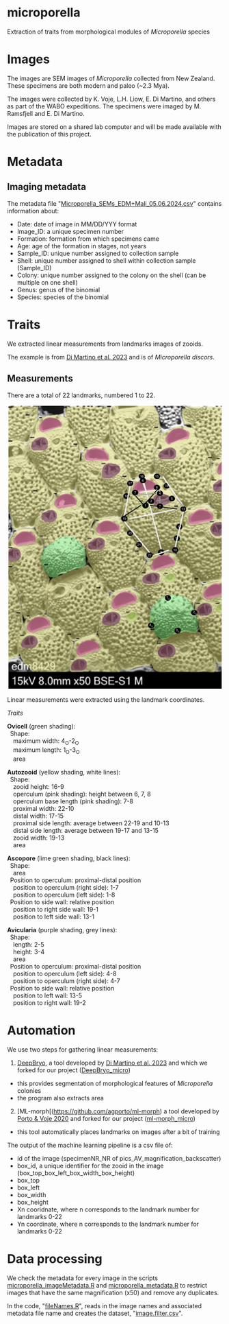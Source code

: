 # microporella
Extraction of traits from morphological modules of _Microporella_ species

# Images

The images are SEM images of _Microporella_ collected from New Zealand. These specimens are both modern and paleo (~2.3 Mya).

The images were collected by K. Voje, L.H. Liow, E. Di Martino, and others as part of the WABO expeditions. The specimens were imaged by M. Ramsfjell and E. Di Martino.

Images are stored on a shared lab computer and will be made available with the publication of this project.

# Metadata

## Imaging metadata

The metadata file "[Microporella_SEMs_EDM+Mali_05.06.2024.csv](https://github.com/megbalk/microporella/blob/main/Data/Microporella_SEMs_EDM%2BMali_05.06.2024.csv)" contains information about:
- Date: date of image in MM/DD/YYY format
- Image_ID: a unique specimen number
- Formation: formation from which specimens came
- Age: age of the formation in stages, not years
- Sample_ID: unique number assigned to collection sample
- Shell: unique number assigned to shell within collection sample (Sample_ID)
- Colony: unique number assigned to the colony on the shell (can be multiple on one shell)
- Genus: genus of the binomial
- Species: species of the binomial

# Traits

We extracted linear measurements from landmarks images of zooids.

The example is from [Di Martino et al. 2023](https://doi.org/10.1002/lom3.10563) and is of _Microporella discors_.

## Measurements

There are a total of 22 landmarks, numbered 1 to 22.

![landmarks](Microporella_landmarks.png)

Linear measurements were extracted using the landmark coordinates.

*Traits*

**Ovicell** (green shading):  
&ensp;Shape:  
&ensp;&ensp;maximum width: 4<sub>O</sub>-2<sub>O</sub>  
&ensp;&ensp;maximum length: 1<sub>O</sub>-3<sub>O</sub>  
&ensp;&ensp;area

**Autozooid** (yellow shading, white lines):  
&ensp;Shape:  
&ensp;&ensp;zooid height: 16-9  
&ensp;&ensp;operculum (pink shading): height between 6, 7, 8  
&ensp;&ensp;operculum base length (pink shading): 7-8  
&ensp;&ensp;proximal width: 22-10  
&ensp;&ensp;distal width: 17-15  
&ensp;&ensp;proximal side length: average between 22-19 and 10-13  
&ensp;&ensp;distal side length: average between 19-17 and 13-15  
&ensp;&ensp;zooid width: 19-13  
&ensp;&ensp;area

**Ascopore** (lime green shading, black lines):  
&ensp;Shape:  
&ensp;&ensp;area  
&ensp;Position to operculum: proximal-distal position  
&ensp;&ensp;position to operculum (right side): 1-7  
&ensp;&ensp;position to operculum (left side): 1-8  
&ensp;Position to side wall: relative position  
&ensp;&ensp;position to right side wall: 19-1  
&ensp;&ensp;position to left side wall: 13-1

**Avicularia** (purple shading, grey lines):  
&ensp;Shape:  
&ensp;&ensp;length: 2-5  
&ensp;&ensp;height: 3-4  
&ensp;&ensp;area  
&ensp;Position to operculum: proximal-distal position  
&ensp;&ensp;position to operculum (left side): 4-8  
&ensp;&ensp;position to operculum (right side): 4-7  
&ensp;Position to side wall: relative position  
&ensp;&ensp;position to left wall: 13-5  
&ensp;&ensp;position to right wall: 19-2

# Automation

We use two steps for gathering linear measurements:

1. [DeepBryo](https://github.com/agporto/DeepBryo/), a tool developed by [Di Martino et al. 2023](https://doi.org/10.1002/lom3.10563) and which we forked for our project ([DeepBryo_micro](https://github.com/megbalk/DeepBryo_micro))
  - this provides segmentation of morphological features of _Microporella_ colonies
  - the program also extracts area

2.  [ML-morph[(https://github.com/agporto/ml-morph) a tool developed by [Porto & Voje 2020](https://doi.org/10.1111/2041-210X.13373) and forked for our project ([ml-morph_micro](https://github.com/megbalk/ml-morph_micro))
   - this tool automatically places landmarks on images after a bit of training

The output of the machine learning pipeline is a csv file of:
- id of the image (specimenNR_NR of pics_AV_magnification_backscatter)
- box_id, a unique identifier for the zooid in the image (box_top_box_left_box_width_box_height)
- box_top
- box_left
- box_width
- box_height
- Xn cooridnate, where n corresponds to the landmark number for landmarks 0-22
- Yn coordinate, where n corresponds to the landmark number for landmarks 0-22

# Data processing

We check the metadata for every image in the scripts [microporella_imageMetadata.R](https://github.com/megbalk/microporella/blob/main/Scripts/microporella_imageMetadata.R) and [microporella_metadata.R](https://github.com/megbalk/microporella/blob/main/Scripts/microporella_metadata.R) to restrict images that have the same magnification (x50) and remove any duplicates.

In the code, "[fileNames.R](https://github.com/megbalk/microporella/blob/main/Scripts/filterImages.R)", reads in the image names and associated metadata file name and creates the dataset, "[image.filter.csv](https://github.com/megbalk/microporella/blob/main/Data/image.filter.csv)".
